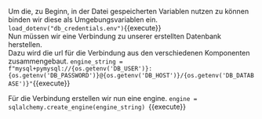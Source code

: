 Um die, zu Beginn, in der Datei gespeicherten Variablen nutzen zu können binden wir diese als Umgebungsvariablen ein. `load_dotenv("db_credentials.env")`{{execute}}  
Nun müssen wir eine Verbindung zu unserer erstellten Datenbank herstellen.  
Dazu wird die url für die Verbindung aus den verschiedenen Komponenten zusammengebaut. `engine_string = f"mysql+pymysql://{os.getenv('DB_USER')}:{os.getenv('DB_PASSWORD')}@{os.getenv('DB_HOST')}/{os.getenv('DB_DATABASE')}"`{{execute}}  

Für die Verbindung erstellen wir nun eine engine. `engine = sqlalchemy.create_engine(engine_string)
`{{execute}}
